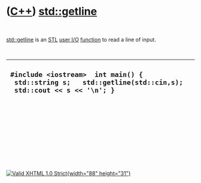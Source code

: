 



 

 

 

 

 

([C++](Cpp.htm)) [std::getline](CppGetline.htm)
===============================================

 

[std::getline](CppGetline.htm) is an [STL](CppStl.htm) [user
I/O](CppUserIo.htm) [function](CppFunction.htm) to read a line of input.

 

  ---------------------------------------------------------------------------------------------------------------
  ` #include <iostream>  int main() {   std::string s;   std::getline(std::cin,s);   std::cout << s << '\n'; }`
  ---------------------------------------------------------------------------------------------------------------

 

 

 

 

 





 

[![Valid XHTML 1.0 Strict](valid-xhtml10.png){width="88"
height="31"}](http://validator.w3.org/check?uri=referer)

